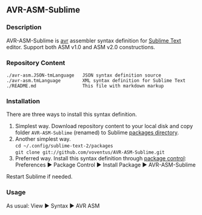 ## AVR-ASM-Sublime ##

### Description ###

AVR-ASM-Sublime is [avr](http://atmel.com/) assembler syntax definition for [Sublime Text](http://www.sublimetext.com/) editor. Support both ASM v1.0 and ASM v2.0 constructions.

### Repository Content ###

    ./avr-asm.JSON-tmLanguage 	JSON syntax definition source
    ./avr-asm.tmLanguage 	   	XML syntax definition for Sublime Text
    ./README.md 				This file with markdown markup

### Installation ###

There are three ways to install this syntax definition.
   
1. Simplest way. Download repository content to your local disk and copy folder `AVR-ASM-Sublime` (renamed) to Sublime [packages directory](http://sublimetext.info/docs/en/basic_concepts.html#the-packages-directory).
2. Another simplest way. <br />
    `cd ~/.config/sublime-text-2/packages` <br />
    `git clone git://github.com/voventus/AVR-ASM-Sublime.git`
3. Preferred way. Install this syntax definition through [package control](http://wbond.net/sublime_packages/package_control): Preferences &#9658; Package Control &#9658; Install Package &#9658; AVR-ASM-Sublime

Restart Sublime if needed.

### Usage ###
As usual: View &#9658; Syntax &#9658; AVR ASM